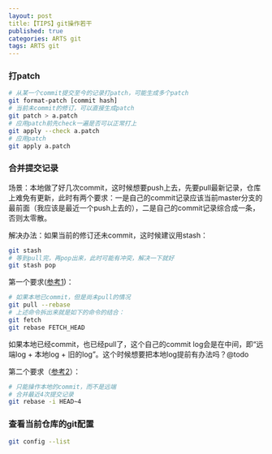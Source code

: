 ```yaml
---
layout: post
title:【TIPS】git操作若干
published: true
categories: ARTS git
tags: ARTS git
---
```


### 打patch

```bash
# 从某一个commit提交至今的记录打patch，可能生成多个patch
git format-patch [commit hash]
# 当前未commit的修订，可以直接生成patch
git patch > a.patch
# 应用patch前先check一遍是否可以正常打上
git apply --check a.patch
# 应用patch
git apply a.patch
```

### 合并提交记录

场景：本地做了好几次commit，这时候想要push上去，先要pull最新记录，仓库上难免有更新，此时有两个要求：一是自己的commit记录应该当前master分支的最前面（我应该是最近一个push上去的），二是自己的commit记录综合成一条，否则太零散。

解决办法：如果当前的修订还未commit，这时候建议用stash：

```bash
git stash
# 等到pull完，再pop出来，此时可能有冲突，解决一下就好
git stash pop
```

第一个要求([参考1](https://juejin.im/post/5dcd457b518825109012c23b))：

```bash
# 如果本地已commit，但是尚未pull的情况
git pull --rebase
# 上述命令拆出来就是如下的命令的结合：
git fetch
git rebase FETCH_HEAD

```

如果本地已经commit，也已经pull了，这个自己的commit log会是在中间，即“远端log + 本地log + 旧的log”。这个时候想要把本地log提前有办法吗？@todo

第二个要求（[参考2](http://jartto.wang/2018/12/11/git-rebase/)）：

```bash
# 只能操作本地的commit，而不是远端
# 合并最近4次提交记录
git rebase -i HEAD~4
```

### 查看当前仓库的git配置

```bash
git config --list
```

